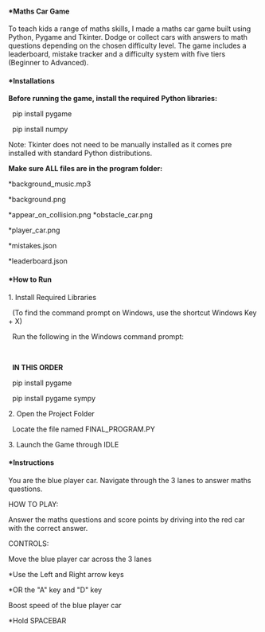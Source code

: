 #### **\*Maths Car Game**

To teach kids a range of maths skills, I made a maths car game built using Python, Pygame and Tkinter. Dodge or collect cars with answers to math questions depending on the chosen difficulty level. The game includes a leaderboard, mistake tracker and a  difficulty system with five tiers (Beginner to Advanced).





#### **\*Installations**

**Before running the game, install the required Python libraries:**



    pip install pygame

    pip install numpy



Note: Tkinter does not need to be manually installed as it comes pre installed with standard Python distributions.







**Make sure ALL files are in the program folder:**

\*background\_music.mp3

\*background.png

\*appear\_on\_collision.png
\*obstacle\_car.png

\*player\_car.png

\*mistakes.json

\*leaderboard.json





#### **\*How to Run**

1\. Install Required Libraries

  (To find the command prompt on Windows, use the shortcut Windows Key + X)

   Run the following in the Windows command prompt:

&nbsp;

       **IN THIS ORDER**

       pip install pygame

&nbsp;      pip install pygame sympy





2\. Open the Project Folder

   Locate the file named FINAL\_PROGRAM.PY



3\. Launch the Game through IDLE







#### **\*Instructions**

You are the blue player car. Navigate through the 3 lanes to answer maths questions.



HOW TO PLAY:

Answer the maths questions and score points by driving into the red car with the correct answer.



CONTROLS:



Move the blue player car across the 3 lanes

\*Use the Left and Right arrow keys

\*OR the "A" key and "D" key



Boost speed of the blue player car

\*Hold SPACEBAR



